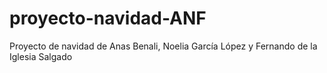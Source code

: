 # proyecto-navidad-ANF
Proyecto de navidad de Anas Benali, Noelia García López y Fernando de la Iglesia Salgado
